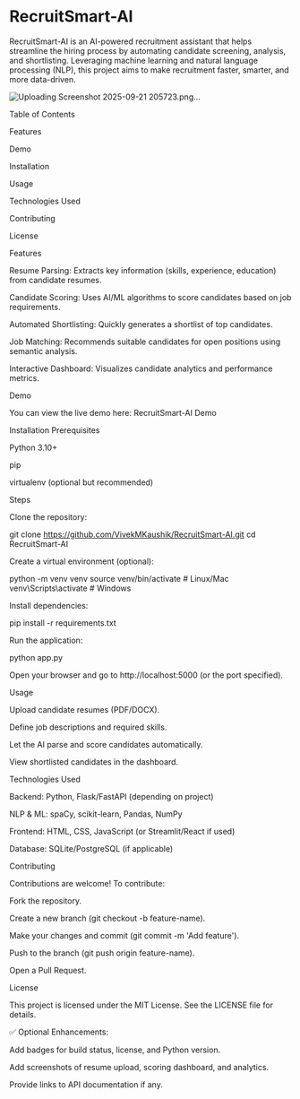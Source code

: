 # RecruitSmart-AI

RecruitSmart-AI is an AI-powered recruitment assistant that helps streamline the hiring process by automating candidate screening, analysis, and shortlisting. Leveraging machine learning and natural language processing (NLP), this project aims to make recruitment faster, smarter, and more data-driven.

![Uploading Screenshot 2025-09-21 205723.png…]()

Table of Contents

Features

Demo

Installation

Usage

Technologies Used

Contributing

License

Features

Resume Parsing: Extracts key information (skills, experience, education) from candidate resumes.

Candidate Scoring: Uses AI/ML algorithms to score candidates based on job requirements.

Automated Shortlisting: Quickly generates a shortlist of top candidates.

Job Matching: Recommends suitable candidates for open positions using semantic analysis.

Interactive Dashboard: Visualizes candidate analytics and performance metrics.

Demo

You can view the live demo here: RecruitSmart-AI Demo

<!-- Optional screenshot -->

Installation
Prerequisites

Python 3.10+

pip

virtualenv (optional but recommended)

Steps

Clone the repository:

git clone https://github.com/VivekMKaushik/RecruitSmart-AI.git
cd RecruitSmart-AI


Create a virtual environment (optional):

python -m venv venv
source venv/bin/activate   # Linux/Mac
venv\Scripts\activate      # Windows


Install dependencies:

pip install -r requirements.txt


Run the application:

python app.py


Open your browser and go to http://localhost:5000 (or the port specified).

Usage

Upload candidate resumes (PDF/DOCX).

Define job descriptions and required skills.

Let the AI parse and score candidates automatically.

View shortlisted candidates in the dashboard.

Technologies Used

Backend: Python, Flask/FastAPI (depending on project)

NLP & ML: spaCy, scikit-learn, Pandas, NumPy

Frontend: HTML, CSS, JavaScript (or Streamlit/React if used)

Database: SQLite/PostgreSQL (if applicable)

Contributing

Contributions are welcome! To contribute:

Fork the repository.

Create a new branch (git checkout -b feature-name).

Make your changes and commit (git commit -m 'Add feature').

Push to the branch (git push origin feature-name).

Open a Pull Request.

License

This project is licensed under the MIT License. See the LICENSE
 file for details.

✅ Optional Enhancements:

Add badges for build status, license, and Python version.

Add screenshots of resume upload, scoring dashboard, and analytics.

Provide links to API documentation if any.
